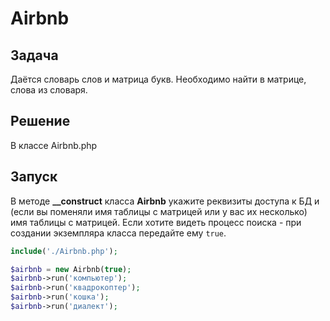 # Airbnb

## Задача
Даётся словарь слов и матрица букв. Необходимо найти в матрице, слова из словаря.

## Решение
В классе Airbnb.php

## Запуск
В методе **__construct** класса **Airbnb** укажите реквизиты доступа к БД и (если вы поменяли имя таблицы с матрицей или у вас их несколько) имя таблицы с матрицей. Если хотите видеть процесс поиска - при создании экземпляра класса передайте ему `true`.

```php
include('./Airbnb.php');

$airbnb = new Airbnb(true);
$airbnb->run('компьютер');
$airbnb->run('квадрокоптер');
$airbnb->run('кошка');
$airbnb->run('диалект');
```
